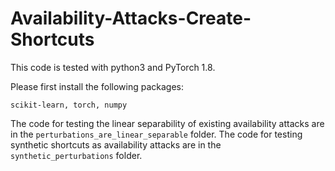 # Availability-Attacks-Create-Shortcuts

This code is tested with python3 and PyTorch 1.8. 

Please first install the following packages:

    scikit-learn, torch, numpy
    
The code for testing the linear separability of existing availability attacks are in the `perturbations_are_linear_separable` folder. The code for testing synthetic shortcuts as availability attacks are in the `synthetic_perturbations` folder.
